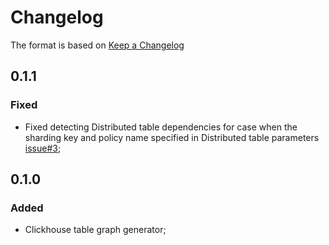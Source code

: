 # Changelog

The format is based on [Keep a Changelog](https://keepachangelog.com/en/1.0.0/)

## 0.1.1
### Fixed
- Fixed detecting Distributed table dependencies for case when the sharding key and policy name specified in Distributed table parameters [issue#3](https://github.com/mbaksheev/clickhouse-table-graph/issues/3);

## 0.1.0
### Added
- Clickhouse table graph generator;
